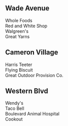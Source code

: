 ## Wade Avenue
Whole Foods\
Red and White Shop\
Walgreen's\
Great Yarns

## Cameron Village
Harris Teeter\
Flying Biscuit\
Great Outdoor Provision Co.

## Western Blvd
Wendy's\
Taco Bell\
Boulevard Animal Hospital
\
Cookout
